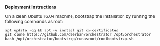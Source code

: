 **Deployment Instructions**

On a clean Ubuntu 16.04 machine, bootstrap the installation by running the following commands as root:
```
apt update -qq && apt -y install git ca-certificates
git clone https://github.com/dserban/orchestrator /opt/orchestrator
bash /opt/orchestrator/bootstrap/runasroot/rootbootstrap.sh

```
